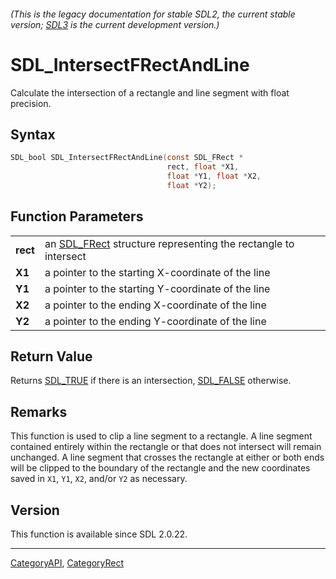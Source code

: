 ###### (This is the legacy documentation for stable SDL2, the current stable version; [SDL3](https://wiki.libsdl.org/SDL3/) is the current development version.)
# SDL_IntersectFRectAndLine

Calculate the intersection of a rectangle and line segment with float precision.

## Syntax

```c
SDL_bool SDL_IntersectFRectAndLine(const SDL_FRect *
                                   rect, float *X1,
                                   float *Y1, float *X2,
                                   float *Y2);

```

## Function Parameters

|              |                                                                             |
| ------------ | --------------------------------------------------------------------------- |
| **rect**     | an [SDL_FRect](SDL_FRect) structure representing the rectangle to intersect |
| **X1**       | a pointer to the starting X-coordinate of the line                          |
| **Y1**       | a pointer to the starting Y-coordinate of the line                          |
| **X2**       | a pointer to the ending X-coordinate of the line                            |
| **Y2**       | a pointer to the ending Y-coordinate of the line                            |

## Return Value

Returns [SDL_TRUE](SDL_TRUE) if there is an intersection,
[SDL_FALSE](SDL_FALSE) otherwise.

## Remarks

This function is used to clip a line segment to a rectangle. A line segment
contained entirely within the rectangle or that does not intersect will
remain unchanged. A line segment that crosses the rectangle at either or
both ends will be clipped to the boundary of the rectangle and the new
coordinates saved in `X1`, `Y1`, `X2`, and/or `Y2` as necessary.

## Version

This function is available since SDL 2.0.22.

----
[CategoryAPI](CategoryAPI), [CategoryRect](CategoryRect)


